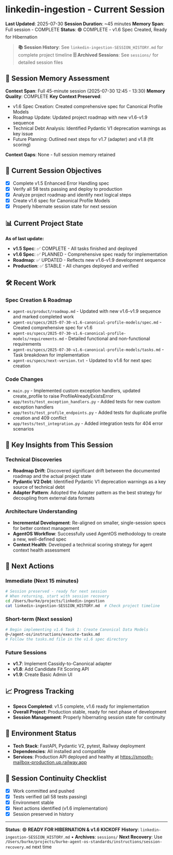 # linkedin-ingestion - Current Session
**Last Updated**: 2025-07-30
**Session Duration**: ~45 minutes
**Memory Span**: Full session - COMPLETE
**Status**: 🟢 COMPLETE - v1.6 Spec Created, Ready for Hibernation

> **📚 Session History**: See `linkedin-ingestion-SESSION_HISTORY.md` for complete project timeline
> **🗄️ Archived Sessions**: See `sessions/` for detailed session files

## 🧠 **Session Memory Assessment**
**Context Span**: Full 45-minute session (2025-07-30 12:45 - 13:30)
**Memory Quality**: COMPLETE
**Key Context Preserved**:
- v1.6 Spec Creation: Created comprehensive spec for Canonical Profile Models
- Roadmap Update: Updated project roadmap with new v1.6-v1.9 sequence
- Technical Debt Analysis: Identified Pydantic V1 deprecation warnings as key issue
- Future Planning: Outlined next steps for v1.7 (adapter) and v1.8 (fit scoring)

**Context Gaps**: None - full session memory retained

## 🎯 **Current Session Objectives**
- [x] Complete v1.5 Enhanced Error Handling spec
- [x] Verify all 58 tests passing and deploy to production
- [x] Analyze project roadmap and identify next logical steps
- [x] Create v1.6 spec for Canonical Profile Models
- [x] Properly hibernate session state for next session

## 📊 **Current Project State**
**As of last update:**
- **v1.5 Spec**: ✅ COMPLETE - All tasks finished and deployed
- **v1.6 Spec**: ✅ PLANNED - Comprehensive spec ready for implementation
- **Roadmap**: ✅ UPDATED - Reflects new v1.6-v1.9 development sequence
- **Production**: ✅ STABLE - All changes deployed and verified

## 🛠️ **Recent Work**

### Spec Creation & Roadmap
- `agent-os/product/roadmap.md` - Updated with new v1.6-v1.9 sequence and marked completed work
- `agent-os/specs/2025-07-30-v1.6-canonical-profile-models/spec.md` - Created comprehensive spec for v1.6
- `agent-os/specs/2025-07-30-v1.6-canonical-profile-models/requirements.md` - Detailed functional and non-functional requirements
- `agent-os/specs/2025-07-30-v1.6-canonical-profile-models/tasks.md` - Task breakdown for implementation
- `agent-os/specs/next-version.txt` - Updated to v1.6 for next spec creation

### Code Changes
- `main.py` - Implemented custom exception handlers, updated create_profile to raise ProfileAlreadyExistsError
- `app/tests/test_exception_handlers.py` - Added tests for new custom exception handlers
- `app/tests/test_profile_endpoints.py` - Added tests for duplicate profile creation and 409 conflict
- `app/tests/test_integration.py` - Added integration tests for 404 error scenarios

## 🧠 **Key Insights from This Session**

### Technical Discoveries
- **Roadmap Drift**: Discovered significant drift between the documented roadmap and the actual project state
- **Pydantic V2 Debt**: Identified Pydantic V1 deprecation warnings as a key source of technical debt
- **Adapter Pattern**: Adopted the Adapter pattern as the best strategy for decoupling from external data formats

### Architecture Understanding
- **Incremental Development**: Re-aligned on smaller, single-session specs for better context management
- **AgentOS Workflow**: Successfully used AgentOS methodology to create a new, well-defined spec
- **Context Health**: Developed a technical scoring strategy for agent context health assessment

## 🚀 **Next Actions**

### Immediate (Next 15 minutes)
```bash
# Session preserved - ready for next session
# When returning, start with session recovery
cd /Users/burke/projects/linkedin-ingestion
cat linkedin-ingestion-SESSION_HISTORY.md  # Check project timeline
```

### Short-term (Next session)
```bash
# Begin implementing v1.6 Task 1: Create Canonical Data Models
@~/agent-os/instructions/execute-tasks.md
# Follow the tasks.md file in the v1.6 spec directory
```

### Future Sessions
- **v1.7**: Implement Cassidy-to-Canonical adapter
- **v1.8**: Add Candidate Fit Scoring API
- **v1.9**: Create Basic Admin UI

## 📈 **Progress Tracking**
- **Specs Completed**: v1.5 complete, v1.6 ready for implementation
- **Overall Project**: Production stable, ready for next phase of development
- **Session Management**: Properly hibernating session state for continuity

## 🔧 **Environment Status**
- **Tech Stack**: FastAPI, Pydantic V2, pytest, Railway deployment
- **Dependencies**: All installed and compatible
- **Services**: Production API deployed and healthy at https://smooth-mailbox-production.up.railway.app

## 🔄 **Session Continuity Checklist**
- [x] Work committed and pushed
- [x] Tests verified (all 58 tests passing)
- [x] Environment stable
- [x] Next actions identified (v1.6 implementation)
- [x] Session preserved in history

---
**Status**: 🟢 **READY FOR HIBERNATION & v1.6 KICKOFF**
**History**: `linkedin-ingestion-SESSION_HISTORY.md` • **Archives**: `sessions/`
**Next Recovery**: Use `/Users/burke/projects/burke-agent-os-standards/instructions/session-recovery.md` next time

